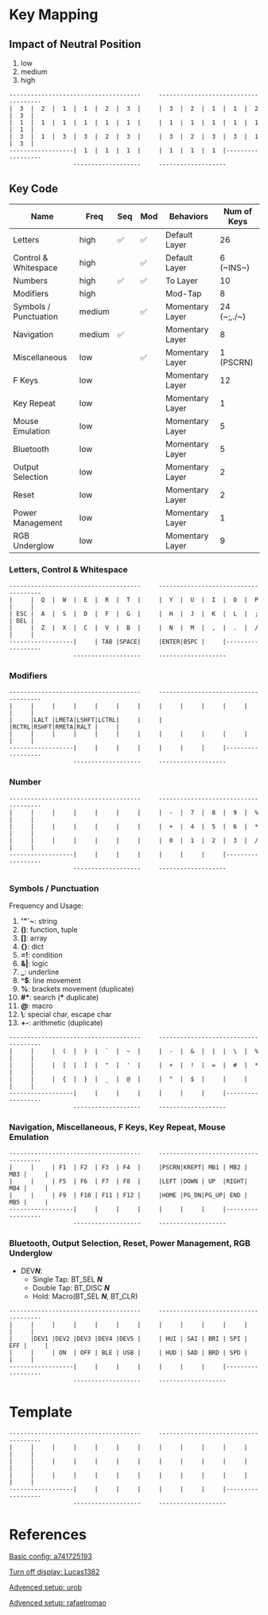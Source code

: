 # Key Mapping

## Impact of Neutral Position

1. low
2. medium
3. high

```
-------------------------------------     -------------------------------------
|  3  |  2  |  1  |  1  |  2  |  3  |     |  3  |  2  |  1  |  1  |  2  |  3  |
|  1  |  1  |  1  |  1  |  1  |  1  |     |  1  |  1  |  1  |  1  |  1  |  1  |
|  3  |  1  |  3  |  3  |  2  |  3  |     |  3  |  2  |  3  |  3  |  1  |  3  |
------------------|  1  |  1  |  1  |     |  1  |  1  |  1  |------------------
                  -------------------     -------------------
```

## Key Code

| Name                    | Freq     | Seq                | Mod                | Behaviors          | Num of Keys   |
|-------------------------|----------|--------------------|--------------------|--------------------|---------------|
| Letters                 | high     | :white_check_mark: | :white_check_mark: | Default Layer      | 26            |
| Control & Whitespace    | high     |                    | :white_check_mark: | Default Layer      | 6 (~INS~)     |
| Numbers                 | high     | :white_check_mark: | :white_check_mark: | To Layer           | 10            |
| Modifiers               | high     |                    |                    | Mod-Tap            | 8             |
| Symbols / Punctuation   | medium   |                    | :white_check_mark: | Momentary Layer    | 24 (~;,./~)   |
| Navigation              | medium   | :white_check_mark: |                    | Momentary Layer    | 8             |
| Miscellaneous           | low      |                    | :white_check_mark: | Momentary Layer    | 1 (PSCRN)     |
| F Keys                  | low      |                    |                    | Momentary Layer    | 12            |
| Key Repeat              | low      |                    |                    | Momentary Layer    | 1             |
| Mouse Emulation         | low      |                    |                    | Momentary Layer    | 5             |
| Bluetooth               | low      |                    |                    | Momentary Layer    | 5             |
| Output Selection        | low      |                    |                    | Momentary Layer    | 2             |
| Reset                   | low      |                    |                    | Momentary Layer    | 2             |
| Power Management        | low      |                    |                    | Momentary Layer    | 1             |
| RGB Underglow           | low      |                    |                    | Momentary Layer    | 9             |

### Letters, Control & Whitespace

```
-------------------------------------     -------------------------------------
|     |  Q  |  W  |  E  |  R  |  T  |     |  Y  |  U  |  I  |  O  |  P  |     |     
| ESC |  A  |  S  |  D  |  F  |  G  |     |  H  |  J  |  K  |  L  |  ;  | DEL |     
|     |  Z  |  X  |  C  |  V  |  B  |     |  N  |  M  |  ,  |  .  |  /  |     |     
------------------|     | TAB |SPACE|     |ENTER|BSPC |     |------------------
                  -------------------     -------------------
```

### Modifiers

```
-------------------------------------     -------------------------------------
|     |     |     |     |     |     |     |     |     |     |     |     |     |     
|     |LALT |LMETA|LSHFT|LCTRL|     |     |     |RCTRL|RSHFT|RMETA|RALT |     |     
|     |     |     |     |     |     |     |     |     |     |     |     |     |     
------------------|     |     |     |     |     |     |     |------------------
                  -------------------     -------------------
```


### Number

```
-------------------------------------     -------------------------------------
|     |     |     |     |     |     |     |  -  |  7  |  8  |  9  |  %  |     |     
|     |     |     |     |     |     |     |  +  |  4  |  5  |  6  |  *  |     |     
|     |     |     |     |     |     |     |  0  |  1  |  2  |  3  |  /  |     |     
------------------|     |     |     |     |     |     |     |------------------
                  -------------------     -------------------
```

### Symbols / Punctuation

Frequency and Usage:
1. **'"`~**: string
2. **()**: function, tuple
3. **[]**: array
4. **{}**: dict
5. **=!**: condition
6. **&|**: logic
7. **_**: underline
8. **^$**: line movement
9. **%**: brackets movement (duplicate)
10. **#\***: search (**\*** duplicate)
11. **@**: macro
12. **\\**: special char, escape char
13. **+\-**: arithmetic (duplicate)

```
-------------------------------------     -------------------------------------
|     |     |  (  |  )  |  `  |  ~  |     |  -  |  &  |  |  |  \  |  %  |     |
|     |     |  [  |  ]  |  "  |  '  |     |  +  |  !  |  =  |  #  |  *  |     |
|     |     |  {  |  }  |  _  |  @  |     |  ^  |  $  |     |     |     |     |     
------------------|     |     |     |     |     |     |     |------------------
                  -------------------     -------------------
```

### Navigation, Miscellaneous, F Keys, Key Repeat, Mouse Emulation

```
-------------------------------------     -------------------------------------
|     |     | F1  | F2  | F3  | F4  |     |PSCRN|KREPT| MB1 | MB2 | MB3 |     |     
|     |     | F5  | F6  | F7  | F8  |     |LEFT |DOWN | UP  |RIGHT| MB4 |     |     
|     |     | F9  | F10 | F11 | F12 |     |HOME |PG_DN|PG_UP| END | MB5 |     |     
------------------|     |     |     |     |     |     |     |------------------
                  -------------------     -------------------
```

### Bluetooth, Output Selection, Reset, Power Management, RGB Underglow

- DEV***N***:
    - Single Tap: BT_SEL ***N***
    - Double Tap: BT_DISC ***N***
    - Hold: Macro(BT_SEL ***N***, BT_CLR)

```
-------------------------------------     -------------------------------------
|     |     |     |     |     |     |     |     |     |     |     |     |     |     
|     |DEV1 |DEV2 |DEV3 |DEV4 |DEV5 |     | HUI | SAI | BRI | SPI | EFF |     |     
|     |     | ON  | OFF | BLE | USB |     | HUD | SAD | BRD | SPD |     |     |     
------------------|     |     |     |     |     |     |     |------------------
                  -------------------     -------------------
```

# Template

```
-------------------------------------     -------------------------------------
|     |     |     |     |     |     |     |     |     |     |     |     |     |     
|     |     |     |     |     |     |     |     |     |     |     |     |     |     
|     |     |     |     |     |     |     |     |     |     |     |     |     |     
------------------|     |     |     |     |     |     |     |------------------
                  -------------------     -------------------
```

# References

[Basic config: a741725193](https://github.com/a741725193/zmk-config-zen-2/actions/runs/9887163274/job/27308328547)

[Turn off display: Lucas1382](https://github.com/Lucas1382/zmk-config-zen-2/tree/patch-1)

[Advenced setup: urob](https://github.com/urob/zmk-config)

[Advenced setup: rafaelromao](https://github.com/rafaelromao/keyboards)

